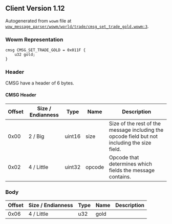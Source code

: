 ## Client Version 1.12

Autogenerated from `wowm` file at [`wow_message_parser/wowm/world/trade/cmsg_set_trade_gold.wowm:3`](https://github.com/gtker/wow_messages/tree/main/wow_message_parser/wowm/world/trade/cmsg_set_trade_gold.wowm#L3).

### Wowm Representation
```rust,ignore
cmsg CMSG_SET_TRADE_GOLD = 0x011F {
    u32 gold;
}
```
### Header
CMSG have a header of 6 bytes.

#### CMSG Header
| Offset | Size / Endianness | Type   | Name   | Description |
| ------ | ----------------- | ------ | ------ | ----------- |
| 0x00   | 2 / Big           | uint16 | size   | Size of the rest of the message including the opcode field but not including the size field.|
| 0x02   | 4 / Little        | uint32 | opcode | Opcode that determines which fields the message contains.|
### Body
| Offset | Size / Endianness | Type | Name | Description |
| ------ | ----------------- | ---- | ---- | ----------- |
| 0x06 | 4 / Little | u32 | gold |  |
